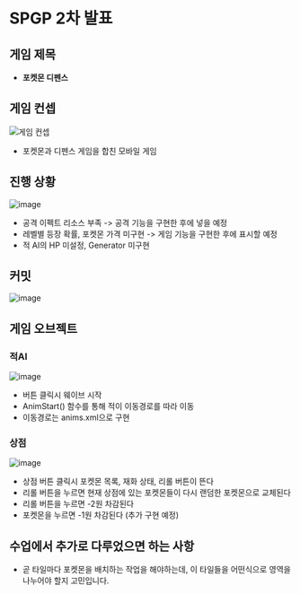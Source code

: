 # SPGP 2차 발표

## 게임 제목
- **포켓몬 디펜스**

## 게임 컨셉
![게임 컨셉](https://user-images.githubusercontent.com/70653452/160658340-f106ce23-7b9a-4800-9542-7e951733ad66.PNG)
- 포켓몬과 디펜스 게임을 합친 모바일 게임

## 진행 상황
![image](https://user-images.githubusercontent.com/70653452/166466425-a0dc042f-34f8-442f-812e-1fe6f317ff5b.png)
- 공격 이펙트 리소스 부족 -> 공격 기능을 구현한 후에 넣을 예정
- 레벨별 등장 확률, 포켓몬 가격 미구현 -> 게임 기능을 구현한 후에 표시할 예정
- 적 AI의 HP 미설정, Generator 미구현

## 커밋
![image](https://user-images.githubusercontent.com/70653452/166462238-73c98773-a3a1-460f-8153-bbe35b187ce4.png)


## 게임 오브젝트

### 적AI
![image](https://user-images.githubusercontent.com/70653452/166462697-af7804ad-c449-4628-aea7-9c9addf50a74.png)
- 버튼 클릭시 웨이브 시작
- AnimStart() 함수를 통해 적이 이동경로를 따라 이동
- 이동경로는 anims.xml으로 구현

### 상점
![image](https://user-images.githubusercontent.com/70653452/166463279-61f23918-6a07-4cf3-87fa-e4a1a1bad0a3.png)
- 상점 버튼 클릭시 포켓몬 목록, 재화 상태, 리롤 버튼이 뜬다
- 리롤 버튼을 누르면 현재 상점에 있는 포켓몬들이 다시 랜덤한 포켓몬으로 교체된다
- 리롤 버튼을 누르면 -2원 차감된다
- 포켓몬을 누르면 -1원 차감된다 (추가 구현 예정)

## 수업에서 추가로 다루었으면 하는 사항
- 곧 타일마다 포켓몬을 배치하는 작업을 해야하는데, 이 타일들을 어떤식으로 영역을 나누어야 할지 고민입니다.

